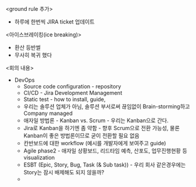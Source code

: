 <ground rule 추가>
- 하루에 한번씩 JIRA ticket 업데이트

<아이스브레이킹(ice breaking)>
- 환산 등반썰
- 무사히 복귀 했다

<회의 내용>
- DevOps
	- Source code configuration - repository
	- CI/CD - Jira Development Management
	- Static test - how to install, guide, 
	- 우리는 솔루션 업체가 아님, 솔루션 부서로써 끊임없이 Brain-storming하고 Company managed
	- 애자일 방법론 - Kanban vs. Scrum - 우리는 Kanban으로 간다.
	- Jira로 Kanban을 하기엔 좀 약함 - 향후 Scrum으로 전환 가능성, 물론 Kanban이 좋은 방법론이므로 굳이 전환할 필요 없음
	- 칸반보드에 대한 workflow (예시를 개발자에게 보여주고 guide)
	- Agile phase2 - 애자일 상황보드, 리드타임 예측, 산포도, 업무진행현황 등 visualization
	- ESBT (Epic, Story, Bug, Task (& Sub task)) - 우리 회사 같은경우에는 Story는 잠시 배제해도 되지 않을까?
	- 

